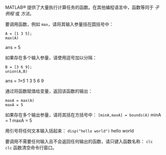 
MATLAB® 提供了大量执行计算任务的函数。在其他编程语言中，函数等同于 _子例程_ 或 _方法_。

要调用函数，例如 `max`，请将其输入参量括在圆括号中：
```
A = [1 3 5];
max(A)
```
ans = 5

如果存在多个输入参量，请使用逗号加以分隔：
```
B = [3 6 9];
union(A,B)
```
ans = _1×5_
     1     3     5     6     9

通过将函数赋值给变量，返回该函数的输出：
```
maxA = max(A)
maxA = 5
```

如果存在多个输出参量，请将其括在方括号中：
`[minA,maxA] = bounds(A)`
minA = 1
maxA = 5

用引号将任何文本输入括起来：
`disp("hello world")`
hello world

要调用不需要任何输入且不会返回任何输出的函数，请只键入函数名称：
`clc`
`clc` 函数清空命令行窗口。